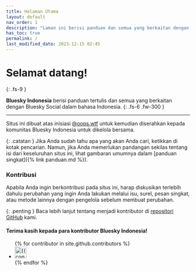 ```yaml
---
title: Halaman Utama
layout: default
nav_order: 1
description: "Laman ini berisi panduan dan semua yang berkaitan dengan Bluesky dalam bahasa Indonesia."
has_toc: true
permalink: /
last_modified_date: 2023-12-15 02:45
---
```


# Selamat datang!
{: .fs-9 }

**Bluesky Indonesia** berisi panduan tertulis dan semua yang berkaitan dengan Bluesky Social dalam bahasa Indonesia.
{: .fs-6 .fw-300 }

---

Situs ini dibuat atas inisiasi [@oops.wtf](https://bsky.app/profile/oops.wtf) untuk kemudian diserahkan kepada komunitas Bluesky Indonesia untuk dikelola bersama.

{: .catatan }
Jika Anda sudah tahu apa yang akan Anda cari, ketikkan di kotak pencarian. Namun, jika Anda memerlukan pandangan sekilas tentang isi dari keseluruhan situs ini, lihat gambaran umumnya dalam [panduan singkat]({% link panduan.md %}).

### Kontribusi

Apabila Anda ingin berkontribusi pada situs ini, harap diskusikan terlebih dahulu perubahan yang ingin Anda lakukan melalui isu, surel, pesan singkat, atau metode lainnya dengan pengelola sebelum membuat perubahan. 

{: .penting }
Baca lebih lanjut tentang menjadi kontributor di [repositori GitHub](https://github.com/oops-wtf/bsky-doc#contributing) kami.

#### Terima kasih kepada para kontributor Bluesky Indonesia!

<ul class="list-style-none">
{% for contributor in site.github.contributors %}
  <li class="d-inline-block mr-1">
     <a href="{{ contributor.html_url }}"><img src="{{ contributor.avatar_url }}" width="32" height="32" alt="{{ contributor.login }}"></a>
  </li>
{% endfor %}
</ul>